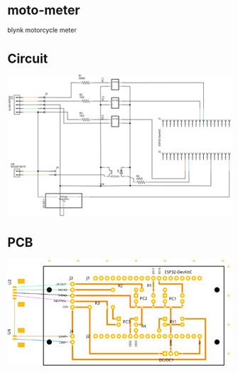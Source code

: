 # moto-meter
blynk motorcycle meter 
# Circuit
![Circuit](images/ESP32_moto-meter_PCB_circuit.svg)
# PCB
![PCB](images/ESP32_moto-meter_PCB_PCB.svg)
